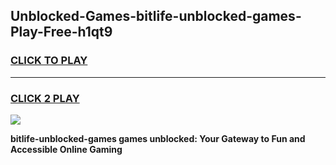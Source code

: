 
## Unblocked-Games-bitlife-unblocked-games-Play-Free-h1qt9
<h3>
<a href="https://premium76.site?title=bitlife-unblocked-games&ref=12A">CLICK TO PLAY</a></h3>
<hr>

<h3>
<a href="https://premium76.site?title=bitlife-unblocked-games&ref=12A">CLICK 2 PLAY</a>
  
</h3>

<a href="https://premium76.site?title=bitlife-unblocked-games&ref=12A"><img src="https://clearcache.store/games.png"></a>


**bitlife-unblocked-games games unblocked: Your Gateway to Fun and Accessible Online Gaming**
